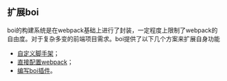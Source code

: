 ## 扩展boi

boi的构建系统是在webpack基础上进行了封装，一定程度上限制了webpack的自由度。对于复杂多变的前端项目需求。boi提供了以下几个方案来扩展自身功能

* [自定义脚手架](_advance-scaffold.md)；
* [直接配置webpack](_advance-config.md)；
* [编写boi插件](_advance-plugin.nd)。
